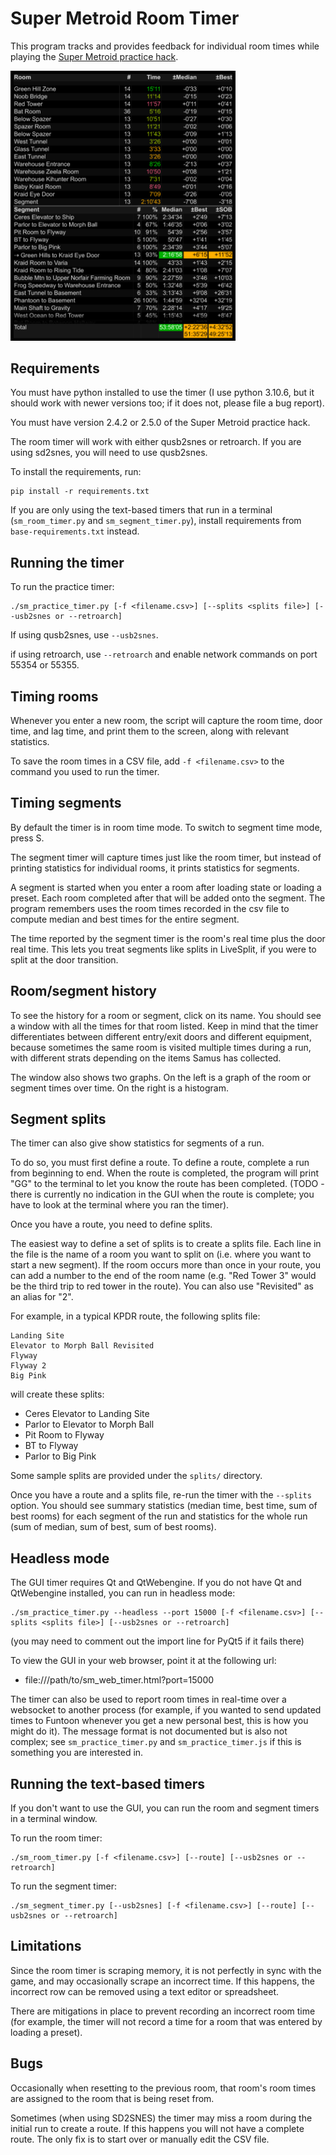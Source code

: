 Super Metroid Room Timer
========================

This program tracks and provides feedback for individual room times
while playing the [Super Metroid practice hack](https://smpractice.speedga.me/).

<img src="screenshots/sm_practice_timer.png?raw=true" alt="Image of practice timer in action" width="360">

Requirements
------------

You must have python installed to use the timer (I use python 3.10.6,
but it should work with newer versions too; if it does not, please file
a bug report).

You must have version 2.4.2 or 2.5.0 of the Super Metroid practice hack.

The room timer will work with either qusb2snes or retroarch.  If you are
using sd2snes, you will need to use qusb2snes.

To install the requirements, run:

```
pip install -r requirements.txt
```

If you are only using the text-based timers that run in a terminal
(`sm_room_timer.py` and `sm_segment_timer.py`), install requirements
from `base-requirements.txt` instead.

Running the timer
-----------------

To run the practice timer:

```
./sm_practice_timer.py [-f <filename.csv>] [--splits <splits file>] [--usb2snes or --retroarch]
```

If using qusb2snes, use `--usb2snes`.

if using retroarch, use `--retroarch` and enable network commands on
port 55354 or 55355.

Timing rooms
------------

Whenever you enter a new room, the script will capture the room time,
door time, and lag time, and print them to the screen, along with
relevant statistics.

To save the room times in a CSV file, add `-f <filename.csv>` to the
command you used to run the timer.

Timing segments
---------------

By default the timer is in room time mode.  To switch to segment time
mode, press S.

The segment timer will capture times just like the room timer, but
instead of printing statistics for individual rooms, it prints
statistics for segments.

A segment is started when you enter a room after loading state or
loading a preset.  Each room completed after that will be added onto the
segment.  The program remembers uses the room times recorded in the csv
file to compute median and best times for the entire segment.

The time reported by the segment timer is the room's real time plus the
door real time.  This lets you treat segments like splits in LiveSplit,
if you were to split at the door transition.

Room/segment history
--------------------

To see the history for a room or segment, click on its name.  You should
see a window with all the times for that room listed.  Keep in mind that
the timer differentiates between different entry/exit doors and
different equipment, because sometimes the same room is visited multiple
times during a run, with different strats depending on the items Samus
has collected.

The window also shows two graphs.  On the left is a graph of the room or
segment times over time.  On the right is a histogram.

Segment splits
--------------

The timer can also give show statistics for segments of a run.

To do so, you must first define a route.  To define a route, complete a
run from beginning to end.  When the route is completed, the program
will print "GG" to the terminal to let you know the route has been
completed. (TODO - there is currently no indication in the GUI when the
route is complete; you have to look at the terminal where you ran the
timer).

Once you have a route, you need to define splits.

The easiest way to define a set of splits is to create a splits file.
Each line in the file is the name of a room you want to split on (i.e.
where you want to start a new segment).  If the room occurs more than
once in your route, you can add a number to the end of the room name
(e.g. "Red Tower 3" would be the third trip to red tower in the route).
You can also use "Revisited" as an alias for "2".

For example, in a typical KPDR route, the following splits file:

```
Landing Site
Elevator to Morph Ball Revisited
Flyway
Flyway 2
Big Pink
```

will create these splits:
* Ceres Elevator to Landing Site
* Parlor to Elevator to Morph Ball
* Pit Room to Flyway
* BT to Flyway
* Parlor to Big Pink

Some sample splits are provided under the `splits/` directory.

Once you have a route and a splits file, re-run the timer with the
`--splits` option.  You should see summary statistics (median time, best
time, sum of best rooms) for each segment of the run and statistics for
the whole run (sum of median, sum of best, sum of best rooms).

Headless mode
-------------

The GUI timer requires Qt and QtWebengine.  If you do not have Qt and
QtWebengine installed, you can run in headless mode:

```
./sm_practice_timer.py --headless --port 15000 [-f <filename.csv>] [--splits <splits file>] [--usb2snes or --retroarch]
```

(you may need to comment out the import line for PyQt5 if it fails there)

To view the GUI in your web browser, point it at the following url:

* file:///path/to/sm_web_timer.html?port=15000

The timer can also be used to report room times in real-time over a
websocket to another process (for example, if you wanted to send updated
times to Funtoon whenever you get a new personal best, this is how you
might do it).  The message format is not documented but is also not
complex; see `sm_practice_timer.py` and `sm_practice_timer.js` if this
is something you are interested in.

Running the text-based timers
-----------------------------

If you don't want to use the GUI, you can run the room and segment
timers in a terminal window.

To run the room timer:

```
./sm_room_timer.py [-f <filename.csv>] [--route] [--usb2snes or --retroarch]
```

To run the segment timer:

```
./sm_segment_timer.py [--usb2snes] [-f <filename.csv>] [--route] [--usb2snes or --retroarch]
```

Limitations
-----------

Since the room timer is scraping memory, it is not perfectly in sync
with the game, and may occasionally scrape an incorrect time.  If this
happens, the incorrect row can be removed using a text editor or
spreadsheet.

There are mitigations in place to prevent recording an incorrect room
time (for example, the timer will not record a time for a room that was
entered by loading a preset).

Bugs
----

Occasionally when resetting to the previous room, that room's room times
are assigned to the room that is being reset from.

Sometimes (when using SD2SNES) the timer may miss a room during the
initial run to create a route.  If this happens you will not have a
complete route.  The only fix is to start over or manually edit the CSV
file.
